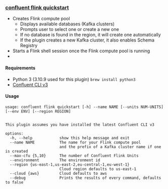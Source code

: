 ### [confluent flink quickstart](confluent-flink-quickstart.py)
- Creates Flink compute pool
    - Displays available databases (Kafka clusters)
    - Prompts user to select one or create a new one
    - If no database is found in the region, it will create one automatically
    - If the plugin creates a new Kafka cluster, it also enables Schema Registry
- Starts a Flink shell session once the Flink compute pool is running
- 
#### Requirements
- Python 3 (3.10.9 used for this plugin)  `brew install python3`
- [Confluent CLI v3](https://docs.confluent.io/confluent-cli/current/install.html)
#### Usage
```text
usage: confluent flink quickstart [-h] --name NAME [--units NUM-UNITS] [--env ENV] [--region REGION] 


This plugin assumes you have installed the latest Confluent CLI v3

options:
  -h, --help            show this help message and exit
  --name NAME           The name for your Flink compute pool 
                        and the prefix of a Kafka cluster name if one is created
  --max-cfu {5,10}      The number of Confluent Flink Units
  --environment         The environment id
  --region {us-east-1,us-east-2,eu-central-1,eu-west-1}
                        Cloud region defaults to us-east-1
  --cloud {aws}         Cloud defaults to aws
  --debug               Prints the results of every command, defaults to false
```

